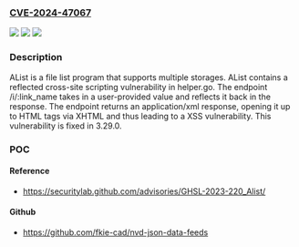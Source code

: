 ### [CVE-2024-47067](https://cve.mitre.org/cgi-bin/cvename.cgi?name=CVE-2024-47067)
![](https://img.shields.io/static/v1?label=Product&message=alist&color=blue)
![](https://img.shields.io/static/v1?label=Version&message=%3D%20%3C%203.29.0%20&color=brighgreen)
![](https://img.shields.io/static/v1?label=Vulnerability&message=CWE-79%3A%20Improper%20Neutralization%20of%20Input%20During%20Web%20Page%20Generation%20('Cross-site%20Scripting')&color=brighgreen)

### Description

AList is a file list program that supports multiple storages. AList contains a reflected cross-site scripting vulnerability in helper.go. The endpoint /i/:link_name takes in a user-provided value and reflects it back in the response. The endpoint returns an application/xml response, opening it up to HTML tags via XHTML and thus leading to a XSS vulnerability. This vulnerability is fixed in 3.29.0.

### POC

#### Reference
- https://securitylab.github.com/advisories/GHSL-2023-220_Alist/

#### Github
- https://github.com/fkie-cad/nvd-json-data-feeds

